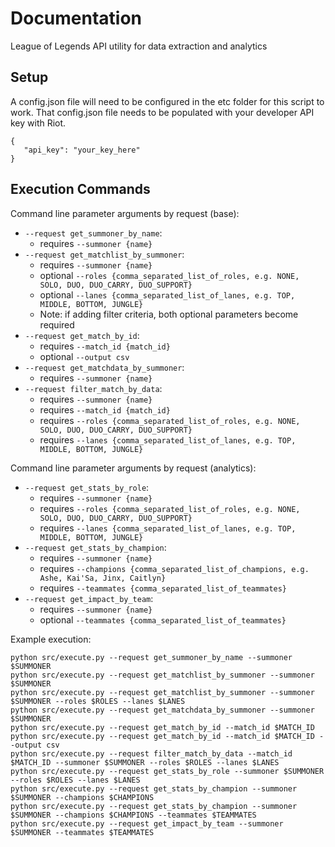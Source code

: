# Documentation
League of Legends API utility for data extraction and analytics

## Setup
A config.json file will need to be configured in the etc folder for this script to work. That config.json file needs
to be populated with your developer API key with Riot.

```
{
   "api_key": "your_key_here"
}
```

## Execution Commands
Command line parameter arguments by request (base):
* `--request get_summoner_by_name`:
    * requires `--summoner {name}`
* `--request get_matchlist_by_summoner`:
    * requires `--summoner {name}`
    * optional `--roles {comma_separated_list_of_roles, e.g. NONE, SOLO, DUO, DUO_CARRY, DUO_SUPPORT}`
    * optional `--lanes {comma_separated_list_of_lanes, e.g. TOP, MIDDLE, BOTTOM, JUNGLE}`
    * Note: if adding filter criteria, both optional parameters become required
* `--request get_match_by_id`:
    * requires `--match_id {match_id}`
    * optional `--output csv`
* `--request get_matchdata_by_summoner`:
    * requires `--summoner {name}`
* `--request filter_match_by_data`:
    * requires `--summoner {name}`
    * requires `--match_id {match_id}`
    * requires `--roles {comma_separated_list_of_roles, e.g. NONE, SOLO, DUO, DUO_CARRY, DUO_SUPPORT}`
    * requires `--lanes {comma_separated_list_of_lanes, e.g. TOP, MIDDLE, BOTTOM, JUNGLE}`

Command line parameter arguments by request (analytics):
* `--request get_stats_by_role`:
    * requires `--summoner {name}`
    * requires `--roles {comma_separated_list_of_roles, e.g. NONE, SOLO, DUO, DUO_CARRY, DUO_SUPPORT}`
    * requires `--lanes {comma_separated_list_of_lanes, e.g. TOP, MIDDLE, BOTTOM, JUNGLE}`
* `--request get_stats_by_champion`:
    * requires `--summoner {name}`
    * requires `--champions {comma_separated_list_of_champions, e.g. Ashe, Kai'Sa, Jinx, Caitlyn}`
    * requires `--teammates {comma_separated_list_of_teammates}`
* `--request get_impact_by_team`:
    * requires `--summoner {name}`
    * optional `--teammates {comma_separated_list_of_teammates}`


Example execution:
```
python src/execute.py --request get_summoner_by_name --summoner $SUMMONER
python src/execute.py --request get_matchlist_by_summoner --summoner $SUMMONER
python src/execute.py --request get_matchlist_by_summoner --summoner $SUMMONER --roles $ROLES --lanes $LANES
python src/execute.py --request get_matchdata_by_summoner --summoner $SUMMONER
python src/execute.py --request get_match_by_id --match_id $MATCH_ID
python src/execute.py --request get_match_by_id --match_id $MATCH_ID --output csv
python src/execute.py --request filter_match_by_data --match_id $MATCH_ID --summoner $SUMMONER --roles $ROLES --lanes $LANES
python src/execute.py --request get_stats_by_role --summoner $SUMMONER --roles $ROLES --lanes $LANES
python src/execute.py --request get_stats_by_champion --summoner $SUMMONER --champions $CHAMPIONS
python src/execute.py --request get_stats_by_champion --summoner $SUMMONER --champions $CHAMPIONS --teammates $TEAMMATES
python src/execute.py --request get_impact_by_team --summoner $SUMMONER --teammates $TEAMMATES
```
